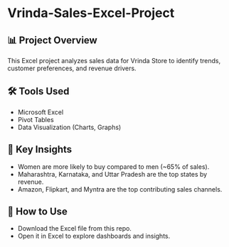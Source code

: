 # Vrinda-Sales-Excel-Project
## 📊 Project Overview
This Excel project analyzes sales data for Vrinda Store to identify trends, customer preferences, and revenue drivers.

## 🛠 Tools Used
- Microsoft Excel
- Pivot Tables
- Data Visualization (Charts, Graphs)

## 🔑 Key Insights
- Women are more likely to buy compared to men (~65% of sales).
- Maharashtra, Karnataka, and Uttar Pradesh are the top states by revenue.
- Amazon, Flipkart, and Myntra are the top contributing sales channels.

## 🚀 How to Use
- Download the Excel file from this repo.
- Open it in Excel to explore dashboards and insights.
